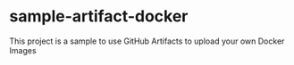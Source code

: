 # sample-artifact-docker

This project is a sample to use GitHub Artifacts to upload your own Docker Images 